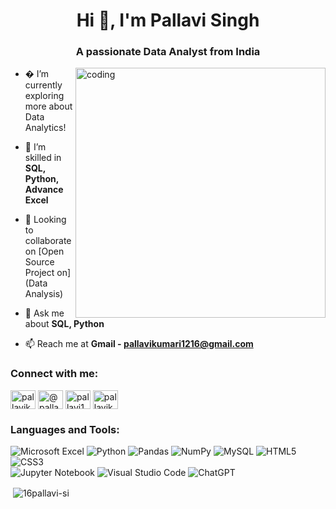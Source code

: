<h1 align="center">Hi 👋, I'm Pallavi Singh</h1>
<h3 align="center">A passionate Data Analyst from India</h3>
<img align="right" alt="coding" width="400"
src="https://user-images.githubusercontent.com/62280849/128852791-6fb73a65-29a6-4c5e-84c5-e8372ac2bd77.gif">

- � I’m currently exploring more about Data Analytics!
  
- 🌱 I’m skilled in **SQL, Python, Advance Excel**

- 👯 Looking to collaborate on [Open Source Project on](Data Analysis)

- 💬 Ask me about **SQL, Python**

- 📫 Reach me at **Gmail - pallavikumari1216@gmail.com**

<h3 align="left">Connect with me:</h3>
<p align="left">
<a href="https://kaggle.com/pallavikumari12" target="blank"><img align="center" src="https://raw.githubusercontent.com/rahuldkjain/github-profile-readme-generator/master/src/images/icons/Social/kaggle.svg" alt="pallavikumari12" height="30" width="40" /></a>
<a href="https://www.hackerrank.com/@pallavikumari121" target="blank"><img align="center" src="https://raw.githubusercontent.com/rahuldkjain/github-profile-readme-generator/master/src/images/icons/Social/hackerrank.svg" alt="@pallavikumari121" height="30" width="40" /></a>
<a href="https://www.leetcode.com/pallavi16s" target="blank"><img align="center" src="https://raw.githubusercontent.com/rahuldkjain/github-profile-readme-generator/master/src/images/icons/Social/leet-code.svg" alt="pallavi16s" height="30" width="40" /></a>
<a href="https://auth.geeksforgeeks.org/user/pallavikul12q" target="blank"><img align="center" src="https://raw.githubusercontent.com/rahuldkjain/github-profile-readme-generator/master/src/images/icons/Social/geeks-for-geeks.svg" alt="pallavikul12q" height="30" width="40" /></a>
</p>

<h3 align="left">Languages and Tools:</h3>

![Microsoft Excel](https://img.shields.io/badge/Microsoft_Excel-217346?style=for-the-badge&logo=microsoft-excel&logoColor=white)
![Python](https://img.shields.io/badge/python-3670A0?style=for-the-badge&logo=python&logoColor=ffdd54)
![Pandas](https://img.shields.io/badge/pandas-%23150458.svg?style=for-the-badge&logo=pandas&logoColor=white)
![NumPy](https://img.shields.io/badge/numpy-%23013243.svg?style=for-the-badge&logo=numpy&logoColor=white)
![MySQL](https://img.shields.io/badge/mysql-4479A1.svg?style=for-the-badge&logo=mysql&logoColor=white)
![HTML5](https://img.shields.io/badge/html5-%23E34F26.svg?style=for-the-badge&logo=html5&logoColor=white)
![CSS3](https://img.shields.io/badge/css3-%231572B6.svg?style=for-the-badge&logo=css3&logoColor=white)       
          ![Jupyter Notebook](https://img.shields.io/badge/jupyter-%23FA0F00.svg?style=for-the-badge&logo=jupyter&logoColor=white)
![Visual Studio Code](https://img.shields.io/badge/Visual%20Studio%20Code-0078d7.svg?style=for-the-badge&logo=visual-studio-code&logoColor=white)
![ChatGPT](https://img.shields.io/badge/chatGPT-74aa9c?style=for-the-badge&logo=openai&logoColor=white)


<p>&nbsp;<img align="center" src="https://github-readme-stats.vercel.app/api?username=16pallavi-si&show_icons=true&locale=en" alt="16pallavi-si" /></p>
